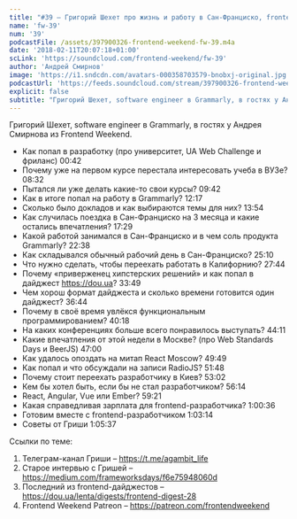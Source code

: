 ```yaml
---
title: "#39 – Григорий Шехет про жизнь и работу в Сан-Франциско, frontend-дайджест и FRP"
name: 'fw-39'
num: '39'
podcastFile: /assets/397900326-frontend-weekend-fw-39.m4a
date: '2018-02-11T20:07:18+01:00'
scLink: 'https://soundcloud.com/frontend-weekend/fw-39'
author: 'Андрей Смирнов'
image: 'https://i1.sndcdn.com/avatars-000358703579-bnobxj-original.jpg'
podcastUrl: 'https://feeds.soundcloud.com/stream/397900326-frontend-weekend-fw-39.m4a'
explicit: false
subtitle: "Григорий Шехет, software engineer в Grammarly, в гостях у Андрея Смирнова из Frontend Weekend. "
---
```

Григорий Шехет, software engineer в Grammarly, в гостях у Андрея Смирнова из Frontend Weekend. 

- Как попал в разработку (про университет, UA Web Challenge и фриланс) <timecode>00:42</timecode>
- Почему уже на первом курсе перестала интересовать учеба в ВУЗе? <timecode>08:32</timecode>
- Пытался ли уже делать какие-то свои курсы? <timecode>09:42</timecode>
- Как в итоге попал на работу в Grammarly? <timecode>12:17</timecode>
- Сколько было докладов и как выбираются темы для них? <timecode>13:54</timecode>
- Как случилась поездка в Сан-Франциско на 3 месяца и какие остались впечатления? <timecode>17:29</timecode>
- Какой работой занимался в Сан-Франциско и в чем соль продукта Grammarly? <timecode>22:38</timecode>
- Как складывался обычный рабочий день в Сан-Франциско? <timecode>25:10</timecode>
- Что нужно сделать, чтобы переехать работать в Калифорнию? <timecode>27:44</timecode>
- Почему «приверженец хипстерских решений» и как попал в дайджест https://dou.ua? <timecode>33:49</timecode>
- Чем хорош формат дайджеста и сколько времени готовится один дайджест? <timecode>36:44</timecode>
- Почему в своё время увлёкся функциональным программированием? <timecode>40:18</timecode>
- На каких конференциях больше всего понравилось выступать? <timecode>44:11</timecode>
- Какие впечатления от этой недели в Москве? (про Web Standards Days и BeerJS) <timecode>47:00</timecode>
- Как удалось опоздать на митап React Moscow? <timecode>49:49</timecode>
- Как попал и что обсуждали на записи RadioJS? <timecode>51:48</timecode>
- Почему стоит переехать разработчику в Киев? <timecode>53:02</timecode> 
- Кем бы хотел быть, если бы не стал разработчиком? <timecode>56:14</timecode>
- React, Angular, Vue или Ember? <timecode>59:21</timecode>
- Какая справедливая зарплата для frontend-разработчика? <timecode>1:00:36</timecode>
- Готовим вместе с frontend-разработчиком <timecode>1:03:14</timecode>
- Советы от Гриши <timecode>1:05:37</timecode>

Ссылки по теме:
1) Телеграм-канал Гриши – https://t.me/agambit_life
2) Старое интервью с Гришей – https://medium.com/frameworksdays/f6e75948060d
3) Последний из frontend-дайджестов – https://dou.ua/lenta/digests/frontend-digest-28
4) Frontend Weekend Patreon – https://patreon.com/frontendweekend